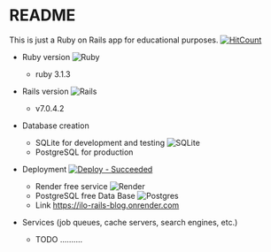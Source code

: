 # README

This is just a Ruby on Rails app for educational purposes.
[![HitCount](https://hits.dwyl.com/iltodbul/RubyBlog.svg?style=flat-square)](http://hits.dwyl.com/iltodbul/RubyBlog)

* Ruby version
![Ruby](https://img.shields.io/badge/ruby-%23CC342D.svg?style=for-the-badge&logo=ruby&logoColor=white)
   - ruby 3.1.3
* Rails version
![Rails](https://img.shields.io/badge/rails-%23CC0000.svg?style=for-the-badge&logo=ruby-on-rails&logoColor=white)
  - v7.0.4.2
* Database creation
  - SQLite for development and testing
  ![SQLite](https://img.shields.io/badge/sqlite-%2307405e.svg?style=for-the-badge&logo=sqlite&logoColor=white)
  - PostgreSQL for production

* Deployment
[![Deploy - Succeeded ](https://img.shields.io/badge/Deploy-Succeeded_-2ea44f)](https://ilo-rails-blog.onrender.com/)
  - Render free service
  ![Render](https://img.shields.io/badge/Render-%46E3B7.svg?style=for-the-badge&logo=render&logoColor=white)
  - PostgreSQL free Data Base
  ![Postgres](https://img.shields.io/badge/postgres-%23316192.svg?style=for-the-badge&logo=postgresql&logoColor=white)
  - Link https://ilo-rails-blog.onrender.com
  
* Services (job queues, cache servers, search engines, etc.)
  - TODO ..........
  
  
